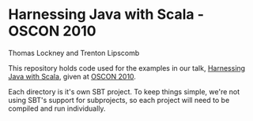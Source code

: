 # Harnessing Java with Scala - OSCON 2010

Thomas Lockney and Trenton Lipscomb

This repository holds code used for the examples in our talk, [Harnessing Java with
Scala][HJS], given at [OSCON 2010][OSCON].

Each directory is it's own SBT project. To keep things simple, we're not using SBT's support
for subprojects, so each project will need to be compiled and run individually.

[HJS]: http://www.oscon.com/oscon2010/public/schedule/detail/13768 "Harnessing Java with Scala"
[OSCON]: http://www.oscon.com "OSCON"
